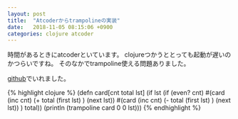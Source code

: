 ```yaml
---
layout: post
title:  "Atcoderからtrampolineの実装"
date:   2018-11-05 08:15:06 +0900
categories: clojure atcoder
---
```

時間があるときにatcoderといています。
clojureつかうととっても起動が遅いのかつらいですね。
そのなかでtrampoline使える問題ありました。

[github]でいれました。


{% highlight clojure %}
(defn card[cnt total lst]
  (if lst
    (if (even? cnt)
      #(card (inc cnt) (+ total (first lst) ) (next lst))
      #(card (inc cnt) (- total (first lst) ) (next lst))
      )
    total))
(println (trampoline card 0 0 lst)))
{% endhighlight %}

[github]: https://github.com/hikazoh/abc088b

